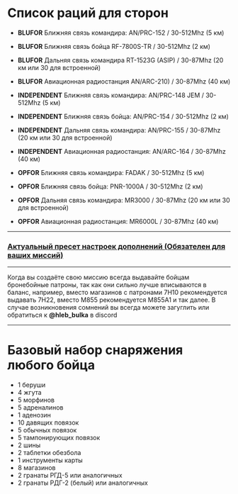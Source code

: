 # Список раций для сторон

- **BLUFOR** Ближняя связь командира: AN/PRC-152 / 30-512Mhz (5 км)
- **BLUFOR** Ближняя связь бойца RF-7800S-TR / 30-512Mhz (2 км)
- **BLUFOR** Дальняя связь командира RT-1523G (ASIP) / 30-87Mhz (20 км или 30 для встроенной)
- **BLUFOR** Авиационная радиостанция AN/ARC-210) / 30-87Mhz (40 км)

- **INDEPENDENT** Ближняя связь командира: AN/PRC-148 JEM / 30-512Mhz (5 км)
- **INDEPENDENT** Ближняя связь бойца: AN/PRC-154 / 30-512Mhz (2 км)
- **INDEPENDENT** Дальняя связь командира: AN/PRC-155 / 30-87Mhz (20 км или 30 для встроенной)
- **INDEPENDENT** Авиационная радиостанция: AN/ARC-164 / 30-87Mhz (40 км)

- **OPFOR** Ближняя связь командира: FADAK / 30-512Mhz (5 км)
- **OPFOR** Ближняя связь бойца: PNR-1000A / 30-512Mhz (2 км)
- **OPFOR** Дальняя связь командира: MR3000 / 30-87Mhz (20 км или 30 для встроенной)
- **OPFOR** Авиационная радиостанция: MR6000L / 30-87Mhz (40 км)

<hr>

### [Актуальный пресет настроек дополнений (Обязателен для ваших миссий)](data/ACE_PRESET.txt)

<hr>

Когда вы создаёте свою миссию всегда выдавайте бойцам бронебойные патроны, так как они сильно лучше вписываются в баланс, например, вместо магазинов с патронами 7Н10 рекомендуется выдавать 7Н22, вместо M855 рекомендуется M855A1 и так далее. В случае возникновения сомнений вы всегда можете загуглить или обратиться к **@hleb_bulka** в discord

<hr>

# Базовый набор снаряжения любого бойца

- 1 беруши
- 4 жгута
- 5 морфинов
- 5 адреналинов
- 1 аденозин
- 10 давящих повязок
- 5 обычных повязок
- 5 тампонирующих повязок
- 2 шины
- 2 таблетки обезбола
- 1 инструменты карты
- 8 магазинов
- 2 гранаты РГД-5 или аналогичных
- 2 гранаты РДГ-2 (белый) или аналогичных
